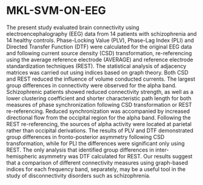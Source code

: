 # MKL-SVM-ON-EEG
The present study evaluated brain connectivity using electroencephalography (EEG) data from 14 patients with schizophrenia and 14 healthy controls. Phase-Locking Value (PLV), Phase-Lag Index (PLI) and Directed Transfer Function (DTF) were calculated for the original EEG data and following current source density (CSD) transformation, re-referencing using the average reference electrode (AVERAGE) and reference electrode standardization techniques (REST). The statistical analysis of adjacency matrices was carried out using indices based on graph theory. Both CSD and REST reduced the influence of volume conducted currents. The largest group differences in connectivity were observed for the alpha band. Schizophrenic patients showed reduced connectivity strength, as well as a lower clustering coefficient and shorter characteristic path length for both measures of phase synchronization following CSD transformation or REST re-referencing. Reduced synchronization was accompanied by increased directional flow from the occipital region for the alpha band. Following the REST re-referencing, the sources of alpha activity were located at parietal rather than occipital derivations. The results of PLV and DTF demonstrated group differences in fronto-posterior asymmetry following CSD transformation, while for PLI the differences were significant only using REST. The only analysis that identified group differences in inter-hemispheric asymmetry was DTF calculated for REST. Our results suggest that a comparison of different connectivity measures using graph-based indices for each frequency band, separately, may be a useful tool in the study of disconnectivity disorders such as schizophrenia.
